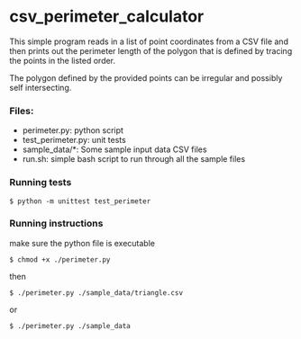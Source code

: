 csv_perimeter_calculator
===============
This simple program reads in a list of point coordinates from a CSV file and then prints
out the perimeter length of the polygon that is defined by tracing the points in the listed order.

The polygon defined by the provided points can be irregular and possibly self intersecting.

### Files:

- perimeter.py: python script
- test_perimeter.py: unit tests
- sample_data/*: Some sample input data CSV files
- run.sh: simple bash script to run through all the sample files

### Running tests

    $ python -m unittest test_perimeter

### Running instructions

make sure the python file is executable

	$ chmod +x ./perimeter.py

then

	$ ./perimeter.py ./sample_data/triangle.csv

or

    $ ./perimeter.py ./sample_data